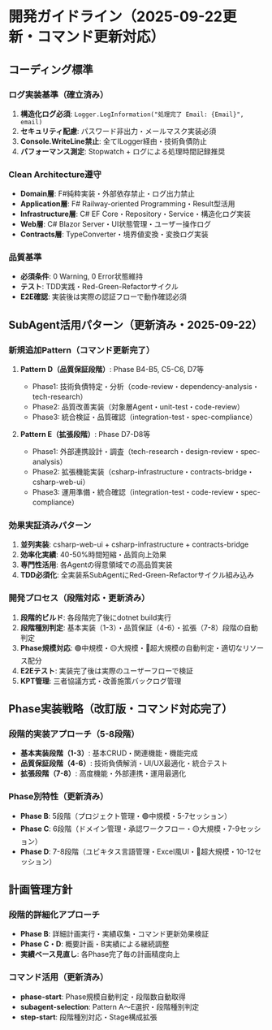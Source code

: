 # 開発ガイドライン（2025-09-22更新・コマンド更新対応）

## コーディング標準

### ログ実装基準（確立済み）
1. **構造化ログ必須**: `Logger.LogInformation("処理完了 Email: {Email}", email)`
2. **セキュリティ配慮**: パスワード非出力・メールマスク実装必須
3. **Console.WriteLine禁止**: 全てILogger経由・技術負債防止
4. **パフォーマンス測定**: Stopwatch + ログによる処理時間記録推奨

### Clean Architecture遵守
- **Domain層**: F#純粋実装・外部依存禁止・ログ出力禁止
- **Application層**: F# Railway-oriented Programming・Result型活用
- **Infrastructure層**: C# EF Core・Repository・Service・構造化ログ実装
- **Web層**: C# Blazor Server・UI状態管理・ユーザー操作ログ
- **Contracts層**: TypeConverter・境界値変換・変換ログ実装

### 品質基準
- **必須条件**: 0 Warning, 0 Error状態維持
- **テスト**: TDD実践・Red-Green-Refactorサイクル
- **E2E確認**: 実装後は実際の認証フローで動作確認必須

## SubAgent活用パターン（更新済み・2025-09-22）

### 新規追加Pattern（コマンド更新完了）
1. **Pattern D（品質保証段階）**: Phase B4-B5, C5-C6, D7等
   - Phase1: 技術負債特定・分析（code-review・dependency-analysis・tech-research）
   - Phase2: 品質改善実装（対象層Agent・unit-test・code-review）
   - Phase3: 統合検証・品質確認（integration-test・spec-compliance）

2. **Pattern E（拡張段階）**: Phase D7-D8等
   - Phase1: 外部連携設計・調査（tech-research・design-review・spec-analysis）
   - Phase2: 拡張機能実装（csharp-infrastructure・contracts-bridge・csharp-web-ui）
   - Phase3: 運用準備・統合確認（integration-test・code-review・spec-compliance）

### 効果実証済みパターン
1. **並列実装**: csharp-web-ui + csharp-infrastructure + contracts-bridge
2. **効率化実績**: 40-50%時間短縮・品質向上効果
3. **専門性活用**: 各Agentの得意領域での高品質実装
4. **TDD必須化**: 全実装系SubAgentにRed-Green-Refactorサイクル組み込み

### 開発プロセス（段階対応・更新済み）
1. **段階的ビルド**: 各段階完了後にdotnet build実行
2. **段階種別判定**: 基本実装（1-3）・品質保証（4-6）・拡張（7-8）段階の自動判定
3. **Phase規模対応**: 🟢中規模・🟡大規模・🔴超大規模の自動判定・適切なリソース配分
4. **E2Eテスト**: 実装完了後は実際のユーザーフローで検証
5. **KPT管理**: 三者協議方式・改善施策バックログ管理

## Phase実装戦略（改訂版・コマンド対応完了）

### 段階的実装アプローチ（5-8段階）
- **基本実装段階（1-3）**: 基本CRUD・関連機能・機能完成
- **品質保証段階（4-6）**: 技術負債解消・UI/UX最適化・統合テスト
- **拡張段階（7-8）**: 高度機能・外部連携・運用最適化

### Phase別特性（更新済み）
- **Phase B**: 5段階（プロジェクト管理・🟢中規模・5-7セッション）
- **Phase C**: 6段階（ドメイン管理・承認ワークフロー・🟡大規模・7-9セッション）
- **Phase D**: 7-8段階（ユビキタス言語管理・Excel風UI・🔴超大規模・10-12セッション）

## 計画管理方針

### 段階的詳細化アプローチ
- **Phase B**: 詳細計画実行・実績収集・コマンド更新効果検証
- **Phase C・D**: 概要計画・B実績による継続調整
- **実績ベース見直し**: 各Phase完了毎の計画精度向上

### コマンド活用（更新済み）
- **phase-start**: Phase規模自動判定・段階数自動取得
- **subagent-selection**: Pattern A～E選択・段階種別判定
- **step-start**: 段階種別対応・Stage構成拡張